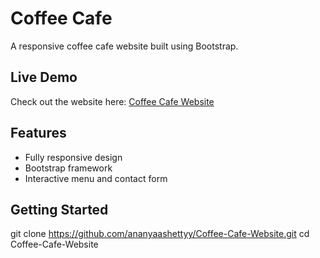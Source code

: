 # Coffee Cafe

A responsive coffee cafe website built using Bootstrap.

## Live Demo
Check out the website here: [Coffee Cafe Website](https://ananyaashettyy.github.io/Coffee-Cafe-Website)


## Features
- Fully responsive design
- Bootstrap framework
- Interactive menu and contact form

## Getting Started
git clone https://github.com/ananyaashettyy/Coffee-Cafe-Website.git
cd Coffee-Cafe-Website
